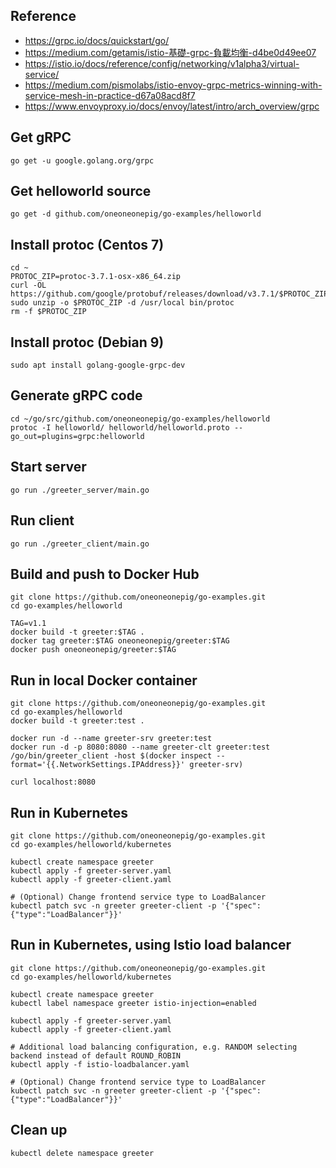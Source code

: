 ## Reference
* https://grpc.io/docs/quickstart/go/
* https://medium.com/getamis/istio-基礎-grpc-負載均衡-d4be0d49ee07
* https://istio.io/docs/reference/config/networking/v1alpha3/virtual-service/
* https://medium.com/pismolabs/istio-envoy-grpc-metrics-winning-with-service-mesh-in-practice-d67a08acd8f7
* https://www.envoyproxy.io/docs/envoy/latest/intro/arch_overview/grpc

## Get gRPC
```
go get -u google.golang.org/grpc
```

## Get helloworld source
```
go get -d github.com/oneoneonepig/go-examples/helloworld
```

## Install protoc (Centos 7)
```
cd ~
PROTOC_ZIP=protoc-3.7.1-osx-x86_64.zip
curl -OL https://github.com/google/protobuf/releases/download/v3.7.1/$PROTOC_ZIP
sudo unzip -o $PROTOC_ZIP -d /usr/local bin/protoc
rm -f $PROTOC_ZIP
```

## Install protoc (Debian 9)
```
sudo apt install golang-google-grpc-dev
```
## Generate gRPC code
```
cd ~/go/src/github.com/oneoneonepig/go-examples/helloworld
protoc -I helloworld/ helloworld/helloworld.proto --go_out=plugins=grpc:helloworld
```

## Start server
```
go run ./greeter_server/main.go
```

## Run client
```
go run ./greeter_client/main.go
```

## Build and push to Docker Hub
```
git clone https://github.com/oneoneonepig/go-examples.git
cd go-examples/helloworld

TAG=v1.1
docker build -t greeter:$TAG .
docker tag greeter:$TAG oneoneonepig/greeter:$TAG
docker push oneoneonepig/greeter:$TAG
```

## Run in local Docker container
```
git clone https://github.com/oneoneonepig/go-examples.git
cd go-examples/helloworld
docker build -t greeter:test .

docker run -d --name greeter-srv greeter:test
docker run -d -p 8080:8080 --name greeter-clt greeter:test /go/bin/greeter_client -host $(docker inspect --format='{{.NetworkSettings.IPAddress}}' greeter-srv) 

curl localhost:8080

```

## Run in Kubernetes
```
git clone https://github.com/oneoneonepig/go-examples.git
cd go-examples/helloworld/kubernetes

kubectl create namespace greeter
kubectl apply -f greeter-server.yaml
kubectl apply -f greeter-client.yaml

# (Optional) Change frontend service type to LoadBalancer
kubectl patch svc -n greeter greeter-client -p '{"spec":{"type":"LoadBalancer"}}'
```

## Run in Kubernetes, using Istio load balancer
```
git clone https://github.com/oneoneonepig/go-examples.git
cd go-examples/helloworld/kubernetes

kubectl create namespace greeter
kubectl label namespace greeter istio-injection=enabled

kubectl apply -f greeter-server.yaml
kubectl apply -f greeter-client.yaml

# Additional load balancing configuration, e.g. RANDOM selecting backend instead of default ROUND_ROBIN
kubectl apply -f istio-loadbalancer.yaml

# (Optional) Change frontend service type to LoadBalancer
kubectl patch svc -n greeter greeter-client -p '{"spec":{"type":"LoadBalancer"}}'
```

## Clean up
```
kubectl delete namespace greeter
```

